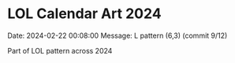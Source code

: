 # LOL Calendar Art 2024

Date: 2024-02-22 00:08:00
Message: L pattern (6,3) (commit 9/12)

Part of LOL pattern across 2024
